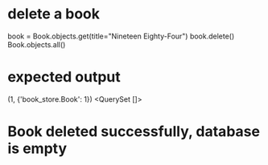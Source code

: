 # delete a book

book = Book.objects.get(title="Nineteen Eighty-Four")
book.delete()
Book.objects.all()

# expected output

(1, {'book_store.Book': 1})
<QuerySet []>
# Book deleted successfully, database is empty